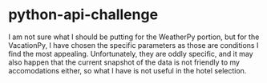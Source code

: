# python-api-challenge
I am not sure what I should be putting for the WeatherPy portion, but for the VacationPy, I have chosen the specific parameters as those are conditions I find the most appealing. Unfortunately, they are oddly specific, and it may also happen that the current snapshot of the data is not friendly to my accomodations either, so what I have is not useful in the hotel selection.